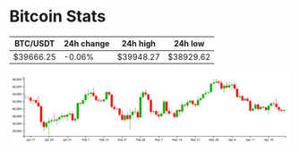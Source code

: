 # Bitcoin Stats

BTC/USDT|24h change|24h high|24h low|
|---|---|---|---|
|$39666.25|-0.06%|$39948.27|$38929.62|

<img src="./chart.svg">
